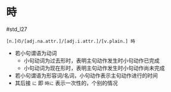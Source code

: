 # 時

 #std_l27  
 
```nihongo
[n.]の/[adj.na.attr.]/[adj.i.attr.]/[v.plain.] 時  
```

- 若小句谓语为动词  
  - 小句动词为过去形时，表明主句动作发生时小句动作已完成  
  - 小句动词为现在形时，表明主句动作发生时小句动作尚未完成  
- 若小句谓语为形容词/名词，小句动作表示主句动作进行的时间  
- 其后接 `に` 即 `時に` 表示一次性的，个别的情况  